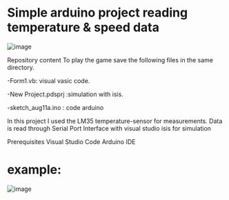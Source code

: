 # Simple arduino project reading temperature &  speed data
 ![image](https://user-images.githubusercontent.com/108087986/204918353-84698960-34fc-4745-87f9-1b1a32ba3683.png)
 
 Repository content
To play the game save the following files in the same directory.

-Form1.vb: visual vasic code.

-New Project.pdsprj :simulation with isis.

-sketch_aug11a.ino : code arduino 

In this project I used the LM35 temperature-sensor for measurements. 
Data is read through Serial Port 
Interface with visual studio 
isis for simulation 
 
Prerequisites
Visual Studio Code
Arduino IDE

 # example: 
 ![image](https://user-images.githubusercontent.com/108087986/204919496-2775429f-67c1-492a-b2c6-10e48636aeaa.png)

